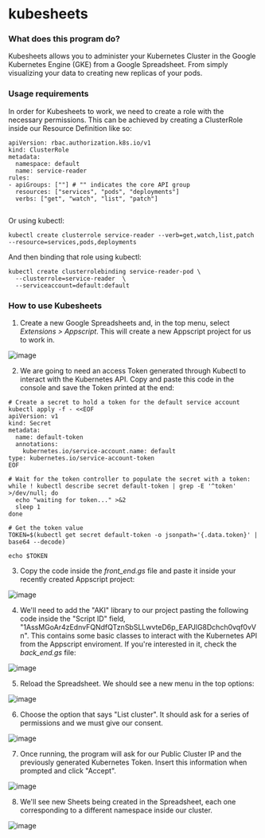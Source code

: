 # kubesheets

### What does this program do?

Kubesheets allows you to administer your Kubernetes Cluster in the Google Kubernetes Engine (GKE) from a Google Spreadsheet. From simply visualizing your data to creating new replicas of your pods.

### Usage requirements

In order for Kubesheets to work, we need to create a role with the necessary permissions. This can be achieved by creating a ClusterRole inside our Resource Definition like so:

```
apiVersion: rbac.authorization.k8s.io/v1
kind: ClusterRole
metadata:
  namespace: default
  name: service-reader
rules:
- apiGroups: [""] # "" indicates the core API group
  resources: ["services", "pods", "deployments"]
  verbs: ["get", "watch", "list", "patch"]
  
```

Or using kubectl:

```
kubectl create clusterrole service-reader --verb=get,watch,list,patch --resource=services,pods,deployments
```

And then binding that role using kubectl:

```
kubectl create clusterrolebinding service-reader-pod \
  --clusterrole=service-reader  \
  --serviceaccount=default:default
```

### How to use Kubesheets

1. Create a new Google Spreadsheets and, in the top menu, select *Extensions > Appscript*. This will create a new Appscript project for us to work in.

![image](https://user-images.githubusercontent.com/125300618/218547280-5ed66d41-db73-4ab0-b8a0-48e9c9d61522.png)

2. We are going to need an access Token generated through Kubectl to interact with the Kubernetes API. Copy and paste this code in the console and save the Token printed at the end:

```
# Create a secret to hold a token for the default service account
kubectl apply -f - <<EOF
apiVersion: v1
kind: Secret
metadata:
  name: default-token
  annotations:
    kubernetes.io/service-account.name: default
type: kubernetes.io/service-account-token
EOF

# Wait for the token controller to populate the secret with a token:
while ! kubectl describe secret default-token | grep -E '^token' >/dev/null; do
  echo "waiting for token..." >&2
  sleep 1
done

# Get the token value
TOKEN=$(kubectl get secret default-token -o jsonpath='{.data.token}' | base64 --decode)

echo $TOKEN
```

3. Copy the code inside the *front_end.gs* file and paste it inside your recently created Appscript project:

![image](https://user-images.githubusercontent.com/125300618/226501991-afc2bf30-4820-41c1-806c-e3c41bd4b06f.png)

4. We'll need to add the "AKI" library to our project pasting the following code inside the "Script ID" field, "1AssMGoAr4zEdnvFQNdfQTznSbSLLwvteD6p_EAPJlG8Dchch0vqf0vVn". This contains some basic classes to interact with the Kubernetes API from the Appscript enviroment. If you're interested in it, check the *back_end.gs* file:

![image](https://user-images.githubusercontent.com/125300618/226503381-19270cd6-0411-4cab-a568-ae271859d79a.png)

5. Reload the Spreadsheet. We should see a new menu in the top options:

![image](https://user-images.githubusercontent.com/125300618/226502266-724aa81c-0fcd-4258-a83f-ab5ba3bd010d.png)

6. Choose the option that says "List cluster". It should ask for a series of permissions and we must give our consent.

![image](https://user-images.githubusercontent.com/125300618/226502613-446cb9d0-2fb0-4b45-80d5-d12c012377ee.png)

7. Once running, the program will ask for our Public Cluster IP and the previously generated Kubernetes Token. Insert this information when prompted and click "Accept". 

![image](https://user-images.githubusercontent.com/125300618/226502782-cc594b78-498d-48dd-a4ea-65b8c48217bb.png)

8. We'll see new Sheets being created in the Spreadsheet, each one corresponding to a different namespace inside our cluster.

![image](https://user-images.githubusercontent.com/125300618/226502905-a0774044-b3a9-4ac2-96dc-ef27e9c11526.png)



